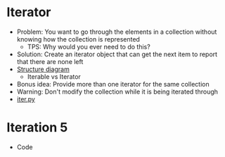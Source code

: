 # Iterator
* Problem: You want to go through the elements in a collection without knowing how the collection is represented
  * TPS: Why would you ever need to do this?
* Solution: Create an iterator object that can get the next item to report that there are none left
* [Structure diagram](https://refactoring.guru/design-patterns/iterator)
  * Iterable vs Iterator
* Bonus idea: Provide more than one iterator for the same collection
* Warning: Don't modify the collection while it is being iterated through
* [iter.py](../src/iter.py)

# Iteration 5
* Code
